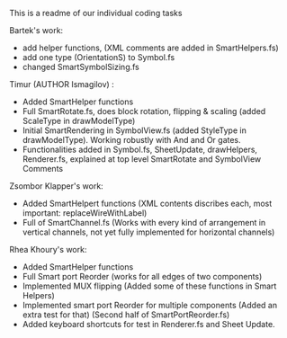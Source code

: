 This is a readme of our individual coding tasks

Bartek's work:
* add helper functions, (XML comments are added in SmartHelpers.fs)
* add one type (OrientationS) to Symbol.fs
* changed SmartSymbolSizing.fs

Timur (AUTHOR Ismagilov) : 
* Added SmartHelper functions
* Full SmartRotate.fs, does block rotation, flipping & scaling (added ScaleType in drawModelType)
* Initial SmartRendering in SymbolView.fs (added StyleType in drawModelType). Working robustly with And and Or gates.
* Functionalities added in Symbol.fs, SheetUpdate, drawHelpers, Renderer.fs, explained at top level SmartRotate and SymbolView Comments

Zsombor Klapper's work: 
* Added SmartHelpert functions (XML contents discribes each, most important: replaceWireWithLabel)
* Full of SmartChannel.fs (Works with every kind of arrangement in vertical channels, not yet fully implemented for horizontal channels)

Rhea Khoury's work:
* Added SmartHelper functions 
* Full Smart port Reorder (works for all edges of two components)
* Implemented MUX flipping (Added some of these functions in Smart Helpers)
* Implemented smart port Reorder for multiple components (Added an extra test for that) (Second half of SmartPortReorder.fs)
* Added keyboard shortcuts for test in Renderer.fs and Sheet Update.
